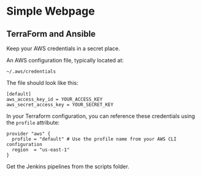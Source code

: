# Simple Webpage

## TerraForm and Ansible

Keep your AWS credentials in a secret place.

An AWS configuration file, typically located at:

`~/.aws/credentials`

The file should look like this:

```plaintext
[default]
aws_access_key_id = YOUR_ACCESS_KEY
aws_secret_access_key = YOUR_SECRET_KEY
```

In your Terraform configuration, you can reference these credentials using the `profile` attribute:

```hcl
provider "aws" {
  profile = "default" # Use the profile name from your AWS CLI configuration
  region  = "us-east-1"
}
```

Get the Jenkins pipelines from the scripts folder.
